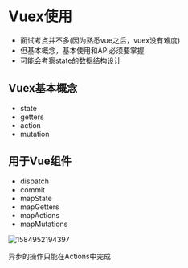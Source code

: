 # Vuex使用

+ 面试考点并不多(因为熟悉vue之后，vuex没有难度)
+ 但基本概念，基本使用和API必须要掌握
+ 可能会考察state的数据结构设计

## Vuex基本概念

+ state
+ getters
+ action
+ mutation

## 用于Vue组件

+ dispatch
+ commit
+ mapState
+ mapGetters
+ mapActions
+ mapMutations

![1584952194397](C:\Users\刘如刚\AppData\Roaming\Typora\typora-user-images\1584952194397.png)

异步的操作只能在Actions中完成

